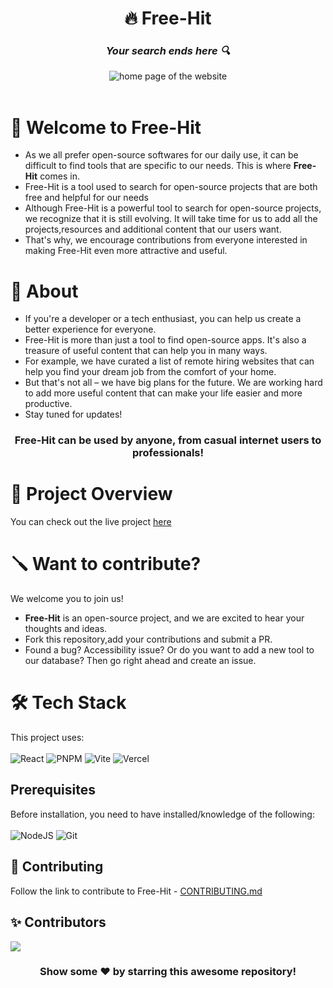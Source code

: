 <div id="header" align="center">
    <h1>🔥 Free-Hit </h1>
    <h3><strong><em>Your search ends here 🔍</em></strong></h3>
  <img src="https://user-images.githubusercontent.com/88284372/229340283-b9f74f44-d41c-4690-a6c1-f93333b61e9e.png" alt="home page of the website"<br>
    <!-- to change tagline if necessary -->
    </div> <br>

# 🙌 Welcome to Free-Hit

+ As we all prefer open-source softwares for our daily use, it can be difficult to find tools that are specific to our needs. This is where  **Free-Hit** comes in.
+ Free-Hit is a tool used to search for open-source projects that are both free and helpful for our needs
+ Although Free-Hit is a powerful tool to search for open-source projects, we recognize that it is still evolving. It will take time for us to add all the projects,resources and additional content that our users want. 
+ That's why, we encourage contributions from everyone interested in making Free-Hit even more attractive and useful.

# 🚀 About
+ If you're a developer or a tech enthusiast, you can help us create a better experience for everyone.
+ Free-Hit is more than just a tool to find open-source apps. It's also a treasure of useful content that can help you in many ways. 
+ For example, we have curated a list of remote hiring websites that can help you find your dream job from the comfort of your home. 
+ But that's not all – we have big plans for the future. We are working hard to add more useful content that can make your life easier and more productive. 
+ Stay tuned for updates!

<div id="centertext" align="center">
    <h3>Free-Hit can be used by anyone, from casual internet users to professionals!</h3>
</div>

# 🎥 Project Overview

You can check out the live project [here](https://jasondsouza212.github.io/free-hit/)

# 🪛 Want to contribute?

We welcome you to join us!

- **Free-Hit** is an open-source project, and we are excited to hear your thoughts and ideas.
- Fork this repository,add your contributions and submit a PR.
- Found a bug? Accessibility issue? Or do you want to add a new tool to our database? Then go right ahead and create an issue.

# 🛠️ Tech Stack

This project uses: <br><br>
![React](https://img.shields.io/badge/react-%2320232a.svg?style=for-the-badge&logo=react&logoColor=%2361DAFB)
![PNPM](https://img.shields.io/badge/pnpm-%2320232a.svg?style=for-the-badge&logo=pnpm&logoColor=%2361DAFB)
![Vite](https://img.shields.io/badge/vite-%23646CFF.svg?style=for-the-badge&logo=vite&logoColor=white)
![Vercel](https://img.shields.io/badge/vercel-%23000000.svg?style=for-the-badge&logo=vercel&logoColor=white)
## Prerequisites

Before installation, you need to have installed/knowledge of the following:
<br><br>
![NodeJS](https://img.shields.io/badge/node.js-6DA55F?style=for-the-badge&logo=node.js&logoColor=white)
![Git](https://img.shields.io/badge/git-%23F05033.svg?style=for-the-badge&logo=git&logoColor=white)

## 🤝 Contributing
Follow the link to contribute to Free-Hit - [CONTRIBUTING.md](./CONTRIBUTING.md)

## ✨ Contributors

<a href="https://github.com/jasondsouza212/free-hit/graphs/contributors">
  <img src="https://contrib.rocks/image?repo=jasondsouza212/free-hit" />
</a>

<br>
<div align="center">
<h3>Show some ❤️ by starring this awesome repository!</h3>
</div>
